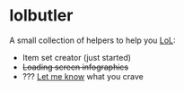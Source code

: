 # lolbutler

A small collection of helpers to help you [LoL](http://leagueoflegends.com):

* Item set creator (just started)
* <del>Loading screen infographics</del>
* ??? [Let me know](https://www.reddit.com/message/compose?to=kruffalon&subject=[lolButler]) what you crave 

